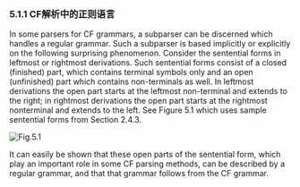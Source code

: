### 5.1.1 CF解析中的正则语言

In some parsers for CF grammars, a subparser can be discerned which handles a
regular grammar. Such a subparser is based implicitly or explicitly on the following
surprising phenomenon. Consider the sentential forms in leftmost or rightmost
derivations. Such sentential forms consist of a closed (finished) part, which contains
terminal symbols only and an open (unfinished) part which contains non-terminals
as well. In leftmost derivations the open part starts at the leftmost non-terminal and
extends to the right; in rightmost derivations the open part starts at the rightmost nonterminal
and extends to the left. See Figure 5.1 which uses sample sentential forms
from Section 2.4.3.

![Fig.5.1](../../5.1.1_1-Fig.5.1.png)

It can easily be shown that these open parts of the sentential form, which play an
important role in some CF parsing methods, can be described by a regular grammar,
and that that grammar follows from the CF grammar.
